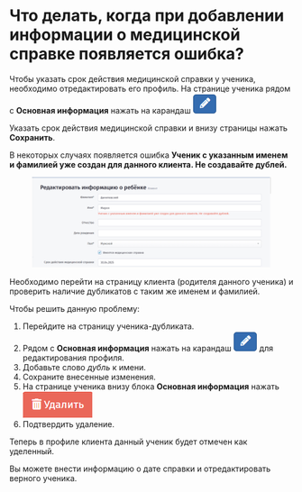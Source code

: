 # Что делать, когда при добавлении информации о медицинской справке появляется ошибка?

Чтобы указать срок действия медицинской справки у ученика, необходимо отредактировать его профиль. На странице ученика рядом с **Основная информация** нажать на карандаш <img src="../.gitbook/assets/image.png" alt="" data-size="line">&#x20;

Указать срок действия медицинской справки и внизу страницы нажать **Сохранить**.

В некоторых случаях появляется ошибка **Ученик с указанным именем и фамилией уже создан для данного клиента. Не создавайте дублей.**

<figure><img src="../.gitbook/assets/image (1).png" alt=""><figcaption></figcaption></figure>

Необходимо перейти на страницу клиента (родителя данного ученика) и проверить наличие дубликатов с таким же именем и фамилией.&#x20;

Чтобы решить данную проблему:

1. Перейдите на страницу ученика-дубликата.
2. Рядом с **Основная информация** нажать на карандаш <img src="../.gitbook/assets/image.png" alt="" data-size="line"> для редактирования профиля.
3. Добавьте слово _дубль_ к имени.
4. Сохраните внесенные изменения.
5. На странице ученика внизу блока **Основная информация** нажать <img src="../.gitbook/assets/image (106).png" alt="" data-size="line">
6. Подтвердить удаление.

Теперь в профиле клиента данный ученик будет отмечен как уделенный.

Вы можете внести информацию о дате справки и отредактировать верного ученика.

